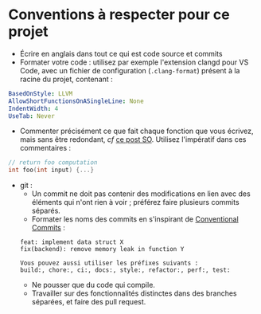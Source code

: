 # Conventions à respecter pour ce projet

* Écrire en anglais dans tout ce qui est code source et commits
* Formater votre code : utilisez par exemple l'extension clangd pour VS Code, avec un fichier de configuration (`.clang-format`) présent à la racine du projet, contenant :
```yaml
BasedOnStyle: LLVM
AllowShortFunctionsOnASingleLine: None
IndentWidth: 4
UseTab: Never
```
* Commenter précisément ce que fait chaque fonction que vous écrivez, mais sans être redondant, *cf* [ce post SO](https://stackoverflow.blog/2021/12/23/best-practices-for-writing-code-comments/). Utilisez l'impératif dans ces commentaires :
```c
// return foo computation
int foo(int input) {...}
```
* git :
    - Un commit ne doit pas contenir des modifications en lien avec des éléments qui n'ont rien à voir ; préférez faire plusieurs commits séparés.
    - Formater les noms des commits en s'inspirant de [Conventional Commits](https://www.conventionalcommits.org/en/v1.0.0/) :
    ```
    feat: implement data struct X
    fix(backend): remove memory leak in function Y
    
    Vous pouvez aussi utiliser les préfixes suivants : 
    build:, chore:, ci:, docs:, style:, refactor:, perf:, test:
    ```
    - Ne pousser que du code qui compile.
    - Travailler sur des fonctionnalités distinctes dans des branches séparées, et faire des pull request.